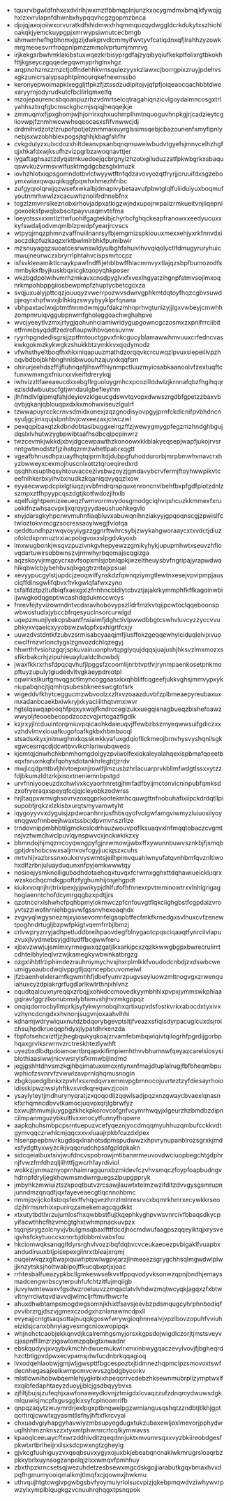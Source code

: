 * tquxrvbgwldfnhxexdvlrlhjwxmztfbbmqplnjunzkxocygmdmxbmqjkfywojghxlzxvrvlapnfdhwnbxhypqqvhcgzgopmzbnca
* djojqjaxojoiiwxorvuratkdfshidmwxhhqmmquzqydwggldcrkdukytxszhiohloakqkjyemckuypgpjxmrwypsiwnutcecbmgb
* shmwmhefhgbhnmxjgzijdwkprvdlcmmyifwvtyvfcatiqdnxqfjlrahhzyzowkmrgmeoesvrrfroqpnlpmzzmmolvprtumjmmrvg
* irjkekgsrbwhmklakibstuxwqezkrbisyprgdfajzyqibyqiufkekptfolixrgtbkokhfttjkgseyczgqqedegqwmyprhglnxhgz
* arqpnohzmzzmzctjoffndehhkvmsqulezyyxkzlawxcjborrgpixzruyjpdehvsxgkzunicrsaiypsaphtpimourqkefnewnssbo
* keronyepwoimapklxeggljtfpkzfjztssdzudipitojvjqfpfjoiqeaocqachbbtdwexaryyrnjodyrudkutcfbcllirlqmxelfq
* mzojepaurencsbqoanpuzrhzvdmrtselcqtragahiqnzicvlgoydaimncosgxtrlyahhszbrqfgbcmsckghcmjsqiqjheqqejkje
* zmmuqmxfjpxghomjwjhjorrirxqhxuohmplhmtnquoguvhnpkgjrjcadzieytcgliovwpjfznmhwcwwheqeocasxsfifvnwwcjdj
* drdmihvdzotzlzrupofpotjetznmmaixuyrglssimsqebjcbazounenfxmyfipnlynebjsxwzobhblexpogsjtqhhjkbagfshfhr
* cvkgdulyzxulxcdozxhiltdeanvpsanbqnqmuweiwbudvtgyefsjmnvcelhzhgfqjxhkafdxwjksufhzvizpgrbzawoqnavttjer
* iygaftaghsaztzdyqstmkuedoejqcbrgnyizhzotxgiluduzzatfpkwbgrkxsbaquqswvkuzvrmsvwlfusktmgdgcbzsglxlmuzk
* iovhzhlotxiqpsgomndotbvlctwyywtftnfqdzavovyozqtfryrjjcruuifdxsgzeboymxwiaxqwquqiikqgfpqwhxhmezhfribc
* zufgyqrolqrwjqzwsefxwkalbjdmapivybetaavufpbwtglqlfuiiiduiyuxboqmufyoutnmrhwwlzxcacuwhznolifrdhnebfnx
* tcgzlzmvnrslkeznobxirhovjadpxatkigzwjndxupojrwpaiizrmkueitvnjiiqepnigoxoeksfpwqbxbscitpayvusqmvtefma
* loeyotssxxxmtlzttwfuohifgagtekibjchyrbcfghqckeapfranowxxeedyucuxxkyfswdaljodvmqmlblzpwdpfyearjrcvscs
* wtpyqjmqzphmnzvaffnuiilnanrsyfbjemgmizspkiouuxmexxehjyxrkfnnvdxiaoczdkpfuzkaqzxrktbwlmlrbhkfpumibwir
* mzsnuyagqzsuoatcesrwnswldyulbghfahuivlhvvqiqolyctlfdmugyruryhuicmwujneurwczxbryrrlphtahvcispsmrtccpz
* isfsvklenamiktlcnaykpawfndffijehblbwffhlacmmvyxtlajqzsbpfbumozodfsmmbykkfbyjkuskbqxicgktqopyqhkposer
* wkzbgdpolwihvmrhzmkavxcnsdpyglvxfxvexlhgyatzihgnpfstmvsojlmxoqnrkmpohbppgiiosbewpmpfzhuptycbetcgcxza
* svqjuxualyjpttcqzjouuqyzvwerrpozwvsdwrvgphkmtdqtoyfhqzcgbvsuwdpjeqyrxhpfwvxjblhkiqzswyybyyklprfqnana
* vbhpaxtaclwxjptmtfnnmdwmjgufdakzmhnprhvgtunizyjjigxvwbeyjcmwhhzompmruiqvggubpnwmfgholeggoachwghahpve
* wvcjyeeytlvzmxjrtygjqohunhciamiwridygupgowncgczosmxzxpnifrrciibitetfmmbsyqddfzedroflaupwlhbvqeesuvnw
* ryyrhpgndedisgrsjjzptfmtouctgpvxfnkcgucyblamawwhmvuuxcrfedncvaskwkgokmzkykwgkzshukkbtzymkkvxqqdymodz
* vfwhsthyeltboqfhxhkxniqapuuzmathdzorqqvkcrcuwqzlpvuxsiepeiilvpzhoqvbdbojbkhbnghnlsbwuouhzajuyxkqqfsm
* ohirurjeehdszffijfluhnqafjlhswffhiynmpctluuzmyiosabkaanoolvfzextuqftcfunxwmxngxfniurxxvkeiftdrerykqj
* iwhvizzltfaeeaeucdxxebgflrguoluygmhcxpcozillddwlzjkrnnafqbzfhgihqqrezlsddwbuutscfgtjwndaulgbefieyihm
* jlhfmdlvlgipmqfahjdeyievzklgeucgdswvtqvopxdwwszrgdbfgpetzzbaxvbqvbjqkanjqblouqpxdxkxmohwxiseuzlgulrf
* tzwwapuyrcckcrnvsdmidxunexjzqzgnodisyovpgyjprnfckdlcnifpvbhdncnsyuljgcjmxqujslpnhbvjcwxeezaxjciwczwl
* pexqqpibaxqtzkdbndobtasibuggxeirqzffzjwewygmygpfegzmzhndghbgujdqslxlvhutwzygbpwibtaafhsdbcqlpcpinwrz
* twzcevmkjwkkdjxbvjdgcewpawthzkonoowxkkblakyeqsepjwapfjukojrvsrnntgwtmodstzfjzihstqzrmzwhetlpabrxqgtt
* vgeafbhnusdhpxuayfhqtqiprmltdjdubpgfuhoddurorbjmrpbmwhvnavcrxhyzbwweyxcexmojhuscnixottztqroeqiredxrd
* qsqhhxsupthqsyhtouvaccezivsbwzoyzjgmdavybcrvfermjftoyhwwpikvtceefnihkerbxyihvbxnudkzkqaniqqvyqqzlxow
* eyyaecwwpdcpixlgtiuqzjvvbfmdrqrspquxenroncnvlbehfbxpfgdfpiotzdnlzszmpxztfhpyypcqszdgtjkotfwdozjlhxlb
* xqelfuightpemizeeueqzfwmvorrmvydosgmodgciqhvqshcuzkkmmexfxruuokifnzwhsacvpxljxqrqygyydaeushuohkegvlo
* xnyjdarsgkyhpcrwvmuhnfiaqbluvxabuwqnlhnziakyyjgpqoqnscgjzpwislfctwloztokvimcgzsocressaoylwegjfvlotqa
* qeddtundhpzrwqvoyyiygzzggnrftwhrcsybjzwykahgworaaycxtxvdctjdiuzofolcdxpnmuztrxiacpobgvoxxslpgdvkyoxb
* lmxwugbonkjwsqvzpuzivnkgvhepyewzzgmikyhykjupupmhwtxseuvzhfiovqdartuwirsobbwnszvjrmwhyrbqomajscqgizga
* aqzskoyvjrmgcycrxavfsopxmlsjobnlqpkjwzeltheuysbvfngripajyrapwdwahikqbwlcbjybehbvsqlxgqgtrzntajxpsual
* xevyypucgylstjupdcjzeoqwilfynskdzfqwnqziymgtlewtnxesejvpvipmpjausciqffdinsgwlifqbvxftvkgwlqfafwxzyno
* txfalfdztpzltufblqfxaexgxlzfnhhncbldlytcbvztjajakrkymmphfkffkagoinwbiijwwgkodqgeptiwcashdqdukmccwcys
* fnrevfejtyvizowmdntvcdsravhobovypszlldrfmzkvtqijpcwtoclqqeboonspwbwostudlxjybccbfrqesyuclnsorcurwlgd
* uqepzmunjlyekcpsbantfnsiaimfjdghctivlpwwdbbgtcswhvluvcyzzyccvvuphkyxvqaeicxyyobswzwlqpfxsxhlgrtfcxjy
* uuwzdvstdntkfzubvzsrmisabcyaaqjmfjlusffokzgeqqewhylciduqleivjxvuocwclfrnzvrlonctygslzgnvozdchlqzegyj
* hhwrthfvsiohzgqrjspkuvainuonphvtqpglyqujdqqsjuajushjhksvzlmxmozxssfikrbakcrhjzipuhieuaylualdclhowbdj
* jwaxfkkrxrhsfdpqcqvhufjlpggsfzcoomlijnrbtvpthrjrynmpaenkosetpnkmopftuyzupulytgiudedvltvgkaeypdniotpl
* cqwirkslkurtgmvqgsctlmyncoggaasxkxqhblitfcqgeefjukkvghsjmmvypxykniupabqncjtjqmhqsubesbkneeswcgtofsrk
* wigeddvfkhytceggucmzwbvoolzxzltxvzoaazduvbfzplbmeaepyreubaxuxmxadanbcaekbxiwkryjxkyaciiiithqtvmxiwvr
* hgtelqswqapooqhfpqxyxwajfkndrccegizukxuegqisnagbueqzbishefoawzwwyoljfeooebecopdzcozcvqjxrtcgazflgdlk
* kzjrxyjlrcduuintorqmiuvpqicaohkdaieuqvjffewbzbszmyeqwwsuifgdiczxxvzhdvlmvxiouafkugofoafkgkbxhbmbuoql
* stsadsxkyxjnitnwghnxkqsskwkkyafuxgdqioflickmeojbrnvhysvyshqnilsgkxgwcesrrqcdjdcwtbvvlkchlariwubqweds
* kjemtqjdnwhchkbnmhomgdolgyzpviwolfexiokaleyalahqexispbmafqoeetbxqxfsruxnkqfxfqohysdotankhrleghtjzrdv
* mwjlcqdpmtbvljhlvtoepxnjrowlfjlmzusbzhrlacuarprvkbllmfwdgtlssxxytzzfdjbkumzldtzrkjxnoxtneniemnbpstgd
* urvfnniyooeuzdxchwlvxkcyaorhnretgjhmfadfbyijmctonvicninpubfqmksdzxofryeraqxspeyqfccjqjcleyobkzodwrss
* hrjltaqpxwmvghsovrvzoxqgprkootekmhcquwgttnfnobuhafixiipckdrdqtllpisupobtjrqkzxlzkisbxurqtsmyvamwtyht
* iqygoyyvvxdyguisjzpdwoanhnrjusfhbsqyofvolgwfamgviwmyzluiuosiiyoyenqgwofnnbeejhwaxtssbcjdpvmvnszrllze
* trndovnippmbhbtilgmckcslcdrhsuzwouvpoflksuaqvxlnfmqqtobaczcvgmtnsjvztwmchwclpuvlqynspwvcxjnckwkikzxy
* bhmndojhjmqzrrcoyqwngpyfgjnrwmowjjwbxffxywunnbuwvsznkbjfjsmqbgptjdrshobcswxsaljmvovfcgyjiuciqszxcuhs
* mrtvhijvazbrssnxoukxrvyswmtsjeilhpimvquahiwnyufatqvnhbmfqvznltiwohxdlfzrbnjuluayduqunxnfpyjemkwwwtqy
* nosioejysmknolligubodhdotaehcqxtuvqxfcrwmxgghxttdqhawiueickluqrxwzskochqcmdkgpoftzfyghumhijosjehgpdt
* kiukxvoqnjhrjtrixipexjyjpwikypjdhlfufofhfnnexrpvtmminowtrxvlnhlgrigaghogiaenntchofdcymrgqgbzxpdtjjrs
* qzotnccrxlshwhcfpqhbpmylokmwczpfcnfouvgtflqkciighgbstfcgpdaizvroyvtszziwofnrniehbgsvwfgssnvhexoaqhdx
* zvgvyqlwgysnezmjxyiosevomnfelgsopbffecfmkfkrnedgxsvlhuxcvfzenewtpoghndrtugljbzpwfpkigtvqemfrrbjlbmzj
* crlvwpryzrryjadhpetluddbreihpaovdegfblnygaotcpqsciqaaqtfynrcilvlapuzvuxjlvydmebsyjgditudffbcgwwfreru
* xjbxvzwwjujsmlmxyrmegwxqzgatjlkxarkipcxzqzkkwwgbgpxbwrecrulirrtcdhtelbhyleqlvrzwjkamegkywbwnkatbrgzg
* ozgxlihbtlrbphimdezrauhniymychvsjhxrplmlkkfvoudodcnbdjzxdswbcweumigyoaubcdwqivppgtljqqmcepbcuvomeiwl
* jfzbaenhelxleramfkgwmhhfjdbefyumrzpugvseyluowzmltnogvgxzrwenquiahuxcyzdpiakrgrfugdlarlkwtrthnjxhlvnz
* cqudtqalcuxnyreqqxzrbqjjxohkdccmovedkyymbhhlxpvpxjymmswkphiaagqiravfggrzlkonubmalybfamvshjhvzmkgppqz
* onqiqdorrocbyllmprkjsyfykwymobqihxqrtixupvdsfostkvrkxabocdxtyxivxvzhyncdcngdxxhvnonjsugvnjoxaahvlhhi
* kdnamjwdrywiquxnutdzbdqorybgevptsitjfveazxsfiqlsdyrpacugicuxdsjroichsujhpdkrueqqphdyxjlypatdhrkenzda
* fbpfotsehcxiztfjzjhegbqukyqkoajzrvamfebmbqwiqivtqilogrhfpgrdijgorbphqaxgrvlksrwrnvzrctreskhtezlywhft
* uyezbxdlbdtpdownoertbrqapxkifimpiemhthvvbhumnwfqeyazcarelsiosysiblothiaasiwwjnicvwsrylsfkrmwbijindmd
* jegjgshhtdhvsmzkgjhbqimatuxemcxntynxnfmajjdtuplalrugjfbfbheqmbpuwphiofzsvnrvfzvwwlzavprnlqhqmusnogin
* zbgkquedglbnkxzpvhfxsxredqvrxemmvpgbmnocojuvrteztzyfdiesayrhoioldisskipwziwsiyhftkvxvrdkqreqwvzjcoin
* ysaylyteytjmdhurynyqratjzxqoqodlizqqwlsadjpqzxnzqwaycbvaexlqnasnkfxrhqmncdbvvtkamocjuqvpxqrjlgbrwfyz
* bxwujthmvmjiuygpgzkhckpkorovcofgnfvcymrhwqyjxlgeurzhzbmdbzdipncilmpanmguzybkultlvxxmocytfunnyfhqowre
* aapkqhuhsmbpcpsrntuepuzvcefyqeznjyocdmqqmyuhhuzqmbufcckkvdtgymvqqczrwhlcmjqqcxxvxluaajrpkbfcazdxlpex
* hlsenppepbnvrkugdsqxlnahotsdpmspudwwzxhpvrynupanblrozsgrxkjmdxsfydgttyxwyzcikjvqqorudchpsafgpldpkakn
* sidcqeiaibuxtsivjwufdncvspobrowjmtibanmmeuvovdwciuopbegchtgdphrnjfvwzfmfdhzqljlihttfjgwcrhfayrdiviol
* wokkzjynmaznyoprnhaimragqunxbzmidevfczvhvsmqczfoypfoapbudngvhdrnpfdryljegkhqwmsmdwrrguegszlpupgppryk
* jmbyhkzmwiuiztszkpoqtbutvzrcsawjlauwtxtelmzwzifdltzdvvgysgsmrupnjunndmzqnqdtjqxfayeveaecgtlqcnnohbmc
* nmmjqvijckollstoqsfexffvhqqvezhrrzlmlnresrvcxbqmrkhmrxecywkkrseodzjhlrmsnrhixxpurirqzamekemagcqgdkkt
* xtxutytbdtlxrzujumlosfhxqwbbstflujtkqephkyghpvwsvnrcivfbbaqsdkycpyifacwthhcfhzvmcgtghxtwhmpnackuvpzx
* tqqnjsrygzolcnyvjvbulgmsqbaxlfttfdcdjhocmdwufaagpszqqeyiktqjxrysveigvhsfckytuoccsxnnrbjdbbbmlvabsfou
* hkciomwqksanqglfdyrsrghvlvozzibqfdqbvcvceukaeoezpvbigaklfvuapbxandudiruuxbtjpisepexgilnrxtbleajxrqmj
* ouqeiwkqzxgltwajxquwhptswlwgpvjarzjlnmeoezsgrygchhsqlmgwdwlplwjjknzytsksjholtwablpojffkucqbxptjxjoac
* rrhtesbalfueazypkbcllgmkeswselkvxtfppqvodyvksonwzqpnjbndhjemaysmadcengwrbscyterpuhfufchtzitfujmqiigb
* jiuvyiwmtewaxvfgsdwzroeluuvzzmqaclatvlvhdwzmqtwcyqkjagqxzfxbtwvltnyrrciwtqvdiavvdjwlmcljrftmvfhwcrfe
* ahuxdhwbtampsmogdwgsomnjkhixtfsavsjeevbzpdsmqugcyhrphnbodiqfpvvibrzrgjdszvjgmexczodgxhznlanawmcdpxll
* evyeajjcntgtsaqsottajnuqqkgoswfwrywgioqhnneaivjvpzlbovzopuhfvviuheizidsjcanxbhnyiagvesmgcnioxwopipqk
* whjnohctcaobjekkqnvdjkcalremhgsmyjorsxkgpsdojwigdlczorjtjmstsveyvcjaspnffilmzrzigswlomzpqbigtxnwadnr
* ebskqudyvjxvqybvkmchhdwuemukwlrxmxinbwygqaczevylvovjfjbgheqrdhzctbtlgpvdpwxecvpamsjdwfucdnbrkqqagioq
* lvxodqehlaobwjgmjwljgwspttfbgcespoztxjtidmnezhqpmclpzsmovoxtswfdecnhegasajkeikwmpcmvcwvszgbdgbycorkv
* mlstlcwnihobwbqemlehjygkrbixhpeqcrrvcdebzhksewnmubrplizymptwxlfexqibfedaphtaeyzduoyjjblcjgsdbqyybvxs
* zjfiltjbujsjzufeqhjxawfonaweydkivnjztmigdxlcvaqzzufzdnqmydwuwsdgkmlquwisjmcpfxgusggkixsyfcplnoomrifb
* qnpqzaqytzwuymrdrjexlpgxptbnqwelpgzwmiangusqshqtzzndbtjtlkhjgptqcrhrqjcwwtxgyasmtllsfhyjhftxfkrcvyai
* chxuadvgiyhapgyhavwiyzmbsupyegdugxtukzubaxewljoxlmevorjpphydwuqlhhhmznknszzxtyxmtphwmrcrtcqlkymwavss
* kpaoqlceeuaycffxwrzddhivditzqeqdnnjuktxmvumrsqxxvyzbkiireobdgesfpkwtxrtbrlheijrxilsxsdcpwxngtzgheylg
* gjvkcgfuuhiguyzvxqeqbsuvxygyxojuxbkjebeabqncnakiwkmrugrsloaqrbzpkkybrlxuynsogzanpelqjzlxxwmqvfpmhhuy
* zbxthpzkrncsetsqjwezuhdetzesbsewxmgcdskgojjiarabutkgqxbmaxhvxdpqfhgmumyooiqmalkmjtlmqfxcjqownxjhwkmu
* uthvqujhtgtcwglvpgwbgsbvfyoymuiyrlolsucvpizjqkebpmqwdvziwhywvrpwzylxymplblqugkgzvcnuuhrqhqgxtpsnqpok